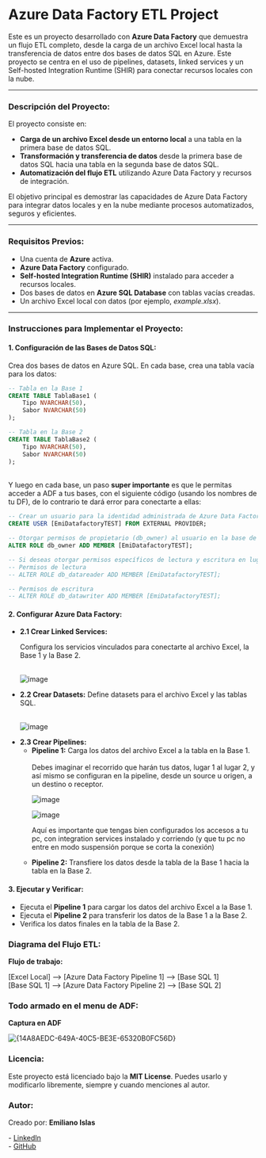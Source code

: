 <h1 align='left'>Azure Data Factory ETL Project</h1>

<p align='left'>
Este es un proyecto desarrollado con <b>Azure Data Factory</b> que demuestra un flujo ETL completo, desde la carga de un archivo Excel local hasta la transferencia de datos entre dos bases de datos SQL en Azure. Este proyecto se centra en el uso de pipelines, datasets, linked services y un Self-hosted Integration Runtime (SHIR) para conectar recursos locales con la nube.
</p>

---

<h3 align='left'>Descripción del Proyecto:</h3>
<p align='left'>
El proyecto consiste en:  
</p>
<ul align='left'>
  <li><b>Carga de un archivo Excel desde un entorno local</b> a una tabla en la primera base de datos SQL.</li>
  <li><b>Transformación y transferencia de datos</b> desde la primera base de datos SQL hacia una tabla en la segunda base de datos SQL.</li>
  <li><b>Automatización del flujo ETL</b> utilizando Azure Data Factory y recursos de integración.</li>
</ul>

<p align='left'>
El objetivo principal es demostrar las capacidades de Azure Data Factory para integrar datos locales y en la nube mediante procesos automatizados, seguros y eficientes.
</p>

---

<h3 align='left'>Requisitos Previos:</h3>
<ul align='left'>
  <li>Una cuenta de <b>Azure</b> activa.</li>
  <li><b>Azure Data Factory</b> configurado.</li>
  <li><b>Self-hosted Integration Runtime (SHIR)</b> instalado para acceder a recursos locales.</li>
  <li>Dos bases de datos en <b>Azure SQL Database</b> con tablas vacías creadas.</li>
  <li>Un archivo Excel local con datos (por ejemplo, <i>example.xlsx</i>).</li>
</ul>

---

<h3 align='left'>Instrucciones para Implementar el Proyecto:</h3>

<h4 align='left'>1. Configuración de las Bases de Datos SQL:</h4>
<p align='left'>
Crea dos bases de datos en Azure SQL.  
En cada base, crea una tabla vacía para los datos:
</p>

```sql
-- Tabla en la Base 1
CREATE TABLE TablaBase1 (
    Tipo NVARCHAR(50),
    Sabor NVARCHAR(50)
);

-- Tabla en la Base 2
CREATE TABLE TablaBase2 (
    Tipo NVARCHAR(50),
    Sabor NVARCHAR(50)
);
```
<br> Y luego en cada base, un paso <b>super importante</b> es que le permitas acceder a ADF a tus bases, con el siguiente código (usando los nombres de tu DF), de lo contrario te dará error para conectarte a ellas: <br>

```sql
-- Crear un usuario para la identidad administrada de Azure Data Factory
CREATE USER [EmiDatafactoryTEST] FROM EXTERNAL PROVIDER;

-- Otorgar permisos de propietario (db_owner) al usuario en la base de datos
ALTER ROLE db_owner ADD MEMBER [EmiDatafactoryTEST];

-- Si deseas otorgar permisos específicos de lectura y escritura en lugar de db_owner:
-- Permisos de lectura
-- ALTER ROLE db_datareader ADD MEMBER [EmiDatafactoryTEST];

-- Permisos de escritura
-- ALTER ROLE db_datawriter ADD MEMBER [EmiDatafactoryTEST];
```


<h4 align='left'>2. Configurar Azure Data Factory:</h4><ul align='left'>

<li><b>2.1 Crear Linked Services:</b>

Configura los servicios vinculados para conectarte al archivo Excel, la Base 1 y la Base 2.</li>
<br>
![image](https://github.com/user-attachments/assets/a57cba62-e03c-4e05-a38c-08417f79c6a7)


<li><b>2.2 Crear Datasets:</b> Define datasets para el archivo Excel y las tablas SQL.</li> <br>

![image](https://github.com/user-attachments/assets/aaa53aa7-dae2-4594-aaee-04bf12800024)

<li><b>2.3 Crear Pipelines:</b> <ul> <li><b>Pipeline 1:</b> Carga los datos del archivo Excel a la tabla en la Base 1.</li>
<br>
Debes imaginar el recorrido que harán tus datos, lugar 1 al lugar 2, y así mismo se configuran en la pipeline, desde un source
u origen, a un destino o receptor. <br>

![image](https://github.com/user-attachments/assets/f4bc3efe-9fb9-4410-8aab-f0eaab5a1dd0)
<br>

![image](https://github.com/user-attachments/assets/97c14b41-0a00-4586-b853-ad676fff5e69)


Aquí es importante que tengas bien configurados los accesos a tu pc, con integration services instalado y corriendo (y que tu pc no entre en modo suspensión porque se corta la conexión) <br>

<li><b>Pipeline 2:</b> Transfiere los datos desde la tabla de la Base 1 hacia la tabla en la Base 2.</li> </ul>

</li> </ul> <h4 align='left'>3. Ejecutar y Verificar:</h4> <ul align='left'>

<li>Ejecuta el <b>Pipeline 1</b> para cargar los datos del archivo Excel a la Base 1.</li>

<li>Ejecuta el <b>Pipeline 2</b> para transferir los datos de la Base 1 a la Base 2.</li>

<li>Verifica los datos finales en la tabla de la Base 2.</li> </ul>


<h3 align='left'>Diagrama del Flujo ETL:</h3> <p align='left'> <b>Flujo de trabajo:</b> </p>

[Excel Local] --> [Azure Data Factory Pipeline 1] --> [Base SQL 1] <br>
[Base SQL 1] --> [Azure Data Factory Pipeline 2] --> [Base SQL 2]


<h3 align='left'>Todo armado en el menu de ADF:</h3>

<b>Captura en ADF</b>

![{14A8AEDC-649A-40C5-BE3E-65320B0FC56D}](https://github.com/user-attachments/assets/a970e94b-d39c-419e-8b7a-1527a5dbe8da)
<br>

<h3 align='left'>Licencia:</h3> <p align='left'> Este proyecto está licenciado bajo la <b>MIT License</b>. Puedes usarlo y modificarlo libremente, siempre y cuando menciones al autor. </p>

<h3 align='left'>Autor:</h3> <p align='left'> Creado por: <b>Emiliano Islas</b> </p> <p align='left'> - <a href="https://www.linkedin.com/in/e-islasrivero/">LinkedIn</a> <br> - <a href="https://github.com">GitHub</a> </p>
